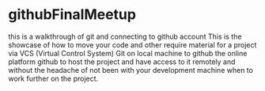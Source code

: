 # githubFinalMeetup
this is a walkthrough of git and connecting to github account
This is the showcase of how to move your code and other require material for a project via VCS (Virtual Control System) Git on local machine to github the
online platform github to host the project and have access to it remotely and without the headache of not been with your development machine when to work further on the project.
